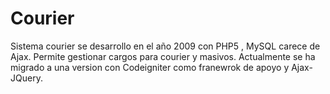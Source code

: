 Courier
=======

Sistema courier se desarrollo en el año 2009 con PHP5 , MySQL carece de Ajax. Permite gestionar cargos para courier y masivos. Actualmente se ha migrado a una version con Codeigniter como franewrok de apoyo y Ajax-JQuery.